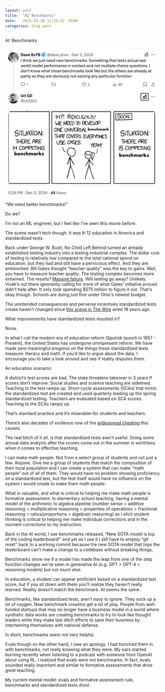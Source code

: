```yaml
---
layout: post
title:  "AI Benchmarks"
date:   2025-02-20 11:55:42 -0500
categories: blog post
---
```

AI: Benchmarks

![We just need a better benchmark](/_site/assets/benchmarks.png)

“We need better benchmarks!”

Do we?

I’m not an ML engineer, but I feel like I’ve seen this movie before.

The scene wasn’t tech though. It was K-12 education in America and standardized tests.

Back under George W. Bush, No Child Left Behind turned an already established testing industry into a testing industrial complex. The dollar cost of testing is relatively low compared to the total national spend on education, but they had and still have a pernicious effect. And they are entrenched. Bill Gates thought “teacher quality” was the key to gains. Well, you have to measure teacher quality. The testing complex becomes more entwined. The results? [Massive failure][gates-rand]. Will testing go away? Unlikely. Vivek’s out there ignorantly calling for more of what Gates’ initiative proved didn’t help after. It only took spending $575 million to figure it out. That's okay though. Schools are doing just fine under Ohio's newest budget.

The unintended consequences and perverse incentives standardized tests create haven’t changed since [this scene in The Wire][the-wire] aired 18 years ago.

What improvements have standardized tests resulted in?

None.

In what I call the modern era of education reform (Sputnik launch in 1957 - Present), the United States has undergone omnipresent reform. We have made zero meaningful progress on the things these standardized tests measure: literacy and math. If you’d like to argue about the data, I encourage you to take a look around and see if reality disputes them.

An education scenario:

A district’s test scores are bad. The state threatens takeover in 3 years if scores don’t improve. Social studies and science teaching are sidelined. Teaching to the test ramps up. Short-cycle assessments (SCAs) that mimic the standardized test are created and used quarterly leading up the spring standardized testing. Teachers are evaluated based on SCA scores. Teaching to the SCAs ramps up. 

That’s standard practice and it’s miserable–for students and teachers. 

There’s also decades of evidence now of the [widespread cheating][cheating] this causes.

The real bitch of it all, is that standardized tests aren’t useful. Doing some annual data analysis after the scores come out in the summer is worthless when it comes to effective teaching. 

I can make math people. Not from a select group of students and not just a few. Anyone. Give me a group of students that match the composition of their local population and I can create a system that can make “math people” out of all of them. They would have no problem showing proficiency on a standardized test, but the test itself would have no influence on the system I would create to make them math people.

What is valuable, and what is critical to helping me make math people is formative assessment. In elementary school teaching, having a mental model of the arithmetic to algebra pipeline (number sense > additive reasoning > multiplicative reasoning > properties of operations > fractional reasoning > ratios/proportions > algebraic reasoning) as I elicit student thinking is critical to helping me make individual corrections and in the moment corrections to my instruction.

Back in the AI world, I see benchmarks released, “New SOTA model is top of the coding leaderboard!” and yet as I use it I still have to employ “git reset” back to a working commit because the new SOTA model that tops the leaderboard can’t make a change to a codebase without breaking things.

Benchmarks show me if a model has made the leap from one of the step function changes we’ve seen in generative AI (o.g. GPT > GPT-4 > reasoning models) but not much else.

In education, a student can appear proficient based on a standardized test score, but if you sit down with them you’ll realize they haven’t really learned. Reality doesn’t match the benchmark. AI seems the same.

Benchmarks, like standardized tests, aren’t easy to ignore. They suck up a lot of oxygen. New benchmark creators get a lot of play. People from well-funded startups that may no longer have a business model in a world where synthetic data works are creating benchmarks to try to look like thought leaders while they make last ditch efforts to save their business by intertwining themselves with national defense.

In short, benchmarks seem not very helpful.

Evals though on the other hand, I owe an apology. I had bunched them in with benchmarks, not really knowing what they were. My ears started burning recently when listening to a podcast with someone from OpenAI about using RL. I realized that evals were not benchmarks. In fact, evals sounded really important and similar to formative assessments that drive great teaching.

My current mental model: evals and formative assessment rule, benchmarks and standardized tests drool. 

[gates-rand]: https://www.rand.org/pubs/research_reports/RR2242.html
[the-wire]: https://www.youtube.com/watch?v=_ogxZxu6cjM
[cheating]: https://www.google.com/search?client=firefox-b-1-d&q=k-12+standardized+test+cheating